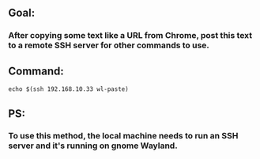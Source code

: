 ## Goal:
### After copying some text like a URL from Chrome, post this text to a remote SSH server for other commands to use.

## Command:
```
echo $(ssh 192.168.10.33 wl-paste)
```

## PS:
### To use this method, the local machine needs to run an SSH server and it's running on gnome Wayland.
